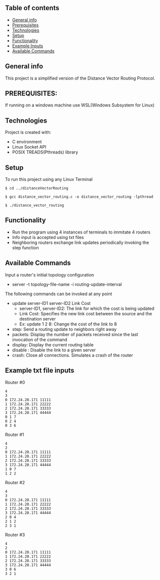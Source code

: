 ## Table of contents
* [General info](#general-info)
* [Prerequisites](#prerequisites)
* [Technologies](#technologies)
* [Setup](#setup)
* [Functionality](#functionality)
* [Example Inputs](#example-inputs)
* [Available Commands](#available-commands)

## General info
This project is a simplified version of the Distance Vector Routing Protocol.

## PREREQUISITES:
If running on a windows machine use WSL(Windows Subsystem for Linux)

## Technologies
Project is created with:
* C environment
* Linux Socket API
* POSIX TREADS(Pthreads) library

## Setup
To run this project using any Linux Terminal
```
$ cd ../distanceVectorRouting
```
```
$ gcc distance_vector_routing.c -o distance_vector_routing -lpthread
```
```
$ ./distance_vector_routing
```

## Functionality
* Run the program using 4 instances of terminals to immitate 4 routers
* Info input is accepted using txt files
* Neighboring routers exchange link updates periodically invoking the step function


## Available Commands
Input a router's initial topology configuration
* server -t topology-file-name -i routing-update-interval
  
The following commands can be invoked at any point 
* update server-ID1 server-ID2 Link Cost
  - server-ID1, server-ID2: The link for which the cost is being updated
  - Link Cost: Specifies the new link cost between the source and the destination server
  - Ex: update 1 2 8: Change the cost of the link to 8
* step: Send a routing update to neighbors right away
* packets: Display the number of packets received since the last invocation of the command
* display: Display the current routing table
* disable <server-ID>: Disable the link to a given server
* crash: Close all connections. Simulates a crash of the router
  
  
  
## Example txt file inputs
Router #0
```
4
3
0 172.24.20.171 11111
1 172.24.20.171 22222
2 172.24.20.171 33333
3 172.24.20.171 44444
0 1 7
0 2 4
0 3 6
```
Router #1
```
4
2
0 172.24.20.171 11111
1 172.24.20.171 22222
2 172.24.20.171 33333
3 172.24.20.171 44444
1 0 7
1 2 2
```
Router #2
```
4
3
0 172.24.20.171 11111
1 172.24.20.171 22222
2 172.24.20.171 33333
3 172.24.20.171 44444
2 0 4
2 1 2
2 3 1
```
Router #3
```
4
2
0 172.24.20.171 11111
1 172.24.20.171 22222
2 172.24.20.171 33333
3 172.24.20.171 44444
3 0 6
3 2 1
```

